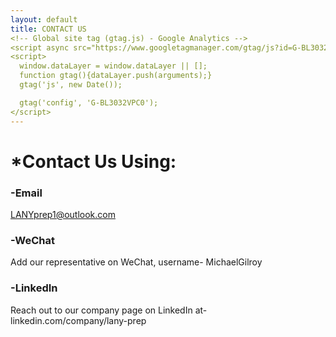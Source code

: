 ```yaml
---
layout: default
title: CONTACT US
<!-- Global site tag (gtag.js) - Google Analytics -->
<script async src="https://www.googletagmanager.com/gtag/js?id=G-BL3032VPC0"></script>
<script>
  window.dataLayer = window.dataLayer || [];
  function gtag(){dataLayer.push(arguments);}
  gtag('js', new Date());

  gtag('config', 'G-BL3032VPC0');
</script>
---
```


# *Contact Us Using:

### -Email

LANYprep1@outlook.com

### -WeChat

Add our representative on WeChat, username- MichaelGilroy

### -LinkedIn

Reach out to our company page on LinkedIn at- linkedin.com/company/lany-prep
